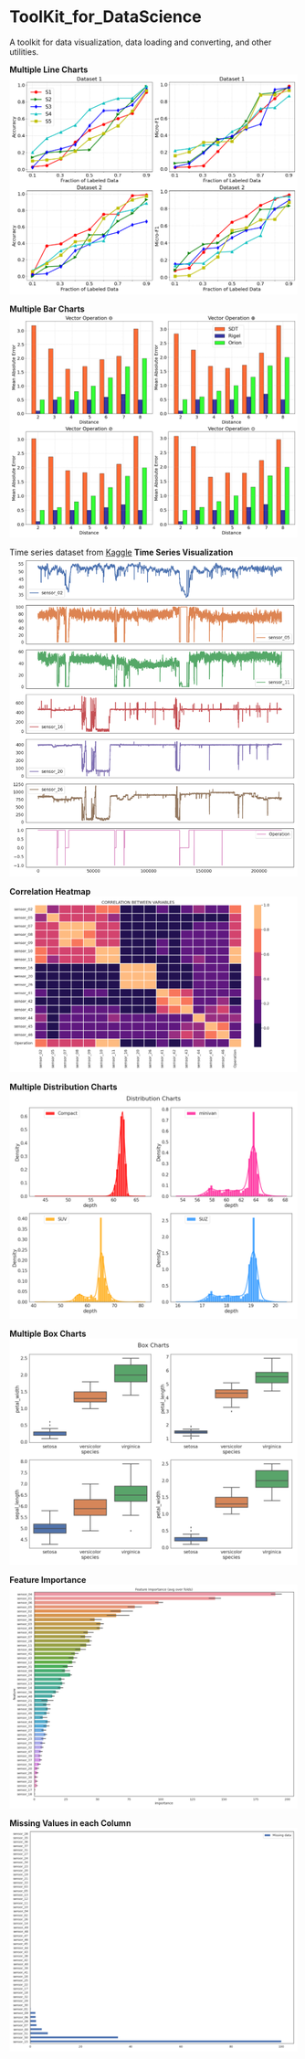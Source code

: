 # ToolKit_for_DataScience
A toolkit for data visualization, data loading and converting, and other utilities. 


**Multiple Line Charts**
![plot](./charts/line_chart3.png)

**Multiple Bar Charts**
![plot](./charts/bar_chart.png)

Time series dataset from [Kaggle](https://www.kaggle.com/datasets/nphantawee/pump-sensor-data) 
**Time Series Visualization**
![plot](./charts/0.png)


**Correlation Heatmap**
![plot](./charts/corr5.png)

**Multiple Distribution Charts**
![plot](./charts/dist_chart.png)

**Multiple Box Charts**
![plot](./charts/boxchart.png)



**Feature Importance**
![plot](./charts/imp.png)

**Missing Values in each Column**
![plot](./charts/miss.png)

